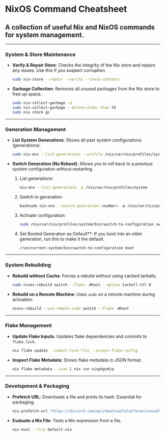 # NixOS Command Cheatsheet

## A collection of useful Nix and NixOS commands for system management.

---

### System & Store Maintenance

- **Verify & Repair Store**: Checks the integrity of the Nix store and repairs any issues. Use this if you suspect corruption.

  ```bash
  sudo nix-store --repair --verify --check-contents
  ```

- **Garbage Collection**: Removes all unused packages from the Nix store to free up space.

  ```bash
  sudo nix-collect-garbage -d
  sudo nix-collect-garbage --delete-older-than 7d
  sudo nix store gc
  ```

---

### Generation Management

- **List System Generations**: Shows all past system configurations (generations).

  ```bash
  sudo nix-env --list-generations --profile /nix/var/nix/profiles/system
  ```

- **Switch Generation (No Reboot)**: Allows you to roll back to a previous system configuration without restarting.
  1.  List generations:

      ```bash
      nix-env --list-generations -p /nix/var/nix/profiles/system
      ```

  2.  Switch to generation:

      ```bash
      bashsudo nix-env --switch-generation <number> -p /nix/var/nix/profiles/system
      ```

  3.  Activate configuration:

      ```bash
      sudo /nix/var/nix/profiles/system/bin/switch-to-configuration switch
      ```

  4.  Set Booted Generation as Default\*\*: If you boot into an older generation, run this to make it the default.

      ```bash
      /run/current-system/bin/switch-to-configuration boot
      ```

---

### System Rebuilding

- **Rebuild without Cache**: Forces a rebuild without using cached tarballs.
  ```bash
  sudo nixos-rebuild switch --flake .#host --option tarball-ttl 0
  ```
- **Rebuild on a Remote Machine**: Uses `sudo` on a remote machine during activation.
  ```bash
  nixos-rebuild --use-remote-sudo switch --flake .#host
  ```

---

### Flake Management

- **Update Flake Inputs**: Updates flake dependencies and commits to `flake.lock`.

  ```bash
  nix flake update --commit-lock-file --accept-flake-config
  ```

- **Inspect Flake Metadata**: Shows flake metadata in JSON format.

  ```bash
  nix flake metadata --json | nix run nixpkgs#jq
  ```

---

### Development & Packaging

- **Prefetch URL**: Downloads a file and prints its hash. Essential for packaging.

  ```bash
  nix-prefetch-url "https://discord.com/api/download?platform=linux&format=tar.gz"
  ```

- **Evaluate a Nix File**: Tests a Nix expression from a file.

  ```bash
  nix-eval --file default.nix
  ```
